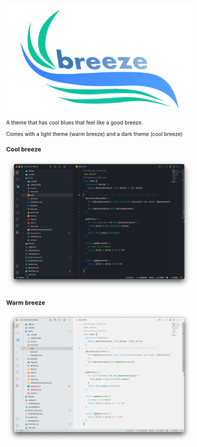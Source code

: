 <p align="center">
<img src="https://github.com/cammisuli/breeze/raw/master/assets/breeze-logo.png" />
</p>

A theme that has cool blues that feel like a good breeze.

Comes with a light theme (warm breeze) and a dark theme (cool breeze)

### Cool breeze

<img src="https://github.com/cammisuli/breeze/raw/master/assets/cool-breeze.png" />

### Warm breeze

<img src="https://github.com/cammisuli/breeze/raw/master/assets/warm-breeze.png" />
